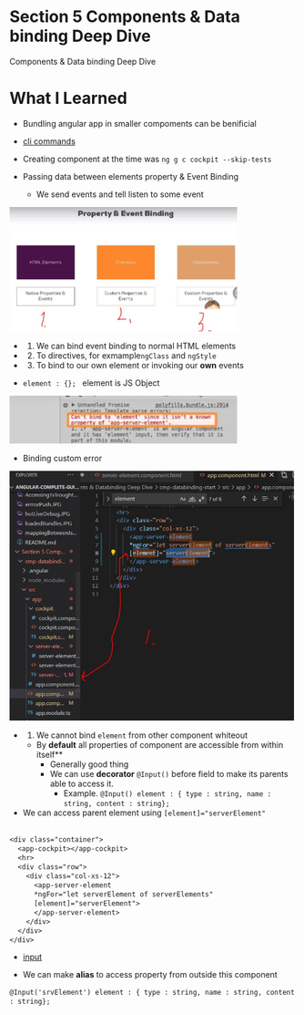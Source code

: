 # Section 5 Components & Data binding Deep Dive

Components & Data binding Deep Dive

# What I Learned

- Bundling angular app in smaller compoments can be benificial

- [cli commands](https://angular.io/cli/generate)
 
- Creating component at the time was `ng g c cockpit --skip-tests`

- Passing data between elements property & Event Binding
    - We send events and tell listen to some event

<img src="dataBinding.JPG" alt="alt text" width="400"/>

- 1. We can bind event binding to normal HTML elements
- 2. To directives, for exmample`ngClass` and `ngStyle`
- 3. To bind to our own element or invoking our **own** events

- `element : {}; ` element is JS Object

<img src="bindingError.JPG" alt="alt text" width="400"/>

- Binding custom error 

<img src="BindingErrorInCode.JPG" alt="alt text" width="500"/>

- 1. We cannot bind `element` from other component whiteout
    - By **default** all properties of component are accessible from within itself**
        - Generally good thing 
        - We can use **decorator** `@Input()` before field to make its parents able to access it.
            - Example. `@Input() element : { type : string, name : string, content : string};`
- We can access parent element using `[element]="serverElement"`

```

<div class="container">
  <app-cockpit></app-cockpit>
  <hr>
  <div class="row">
    <div class="col-xs-12">
      <app-server-element
      *ngFor="let serverElement of serverElements"
      [element]="serverElement">
      </app-server-element>
    </div>
  </div>
</div>

```

- [input](https://angular.io/guide/inputs-outputs)

- We can make **alias** to access property from outside this component

```
@Input('srvElement') element : { type : string, name : string, content : string};
```